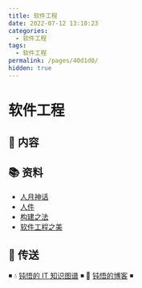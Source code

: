 ```yaml
---
title: 软件工程
date: 2022-07-12 13:10:23
categories:
  - 软件工程
tags:
  - 软件工程
permalink: /pages/40d1d0/
hidden: true
---
```


# 软件工程

## 📖 内容

## 📚 资料

- [人月神话](https://book.douban.com/subject/26358448/)
- [人件](https://book.douban.com/subject/25956450/)
- [构建之法](https://book.douban.com/subject/25965995/)
- [软件工程之美](https://time.geekbang.org/column/intro/100023701)

## 🚪 传送

◾ 💧 [钝悟的 IT 知识图谱](https://dunwu.github.io/waterdrop/) ◾ 🎯 [钝悟的博客](https://dunwu.github.io/blog/) ◾